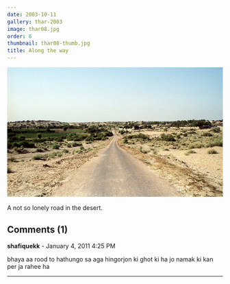 ```yaml
---
date: 2003-10-11
gallery: thar-2003
image: thar08.jpg
order: 6
thumbnail: thar08-thumb.jpg
title: Along the way
---
```


![Along the way](./thar08.jpg)

A not so lonely road in the desert.

<div id="comments">

## Comments (1)

**shafiquekk** - January  4, 2011  4:25 PM

bhaya aa rood to hathungo sa aga hingorjon ki ghot ki ha jo namak ki kan per ja rahee ha

---

</div>